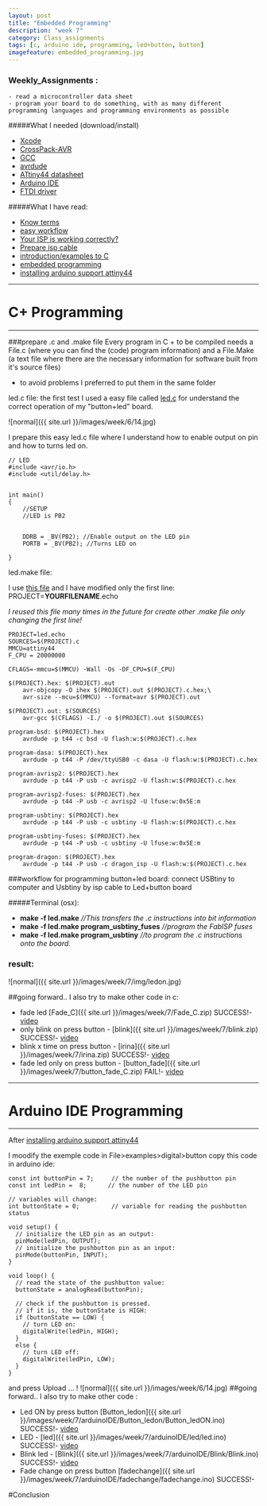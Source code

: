 ```yaml
---
layout: post
title: "Embedded Programming"
description: "week 7"
category: Class_assignments
tags: [c, arduino ide, programming, led+button, button]
imagefeature: embedded_programming.jpg
---
```


### Weekly_Assignments :
	- read a microcontroller data sheet
	- program your board to do something, with as many different programming languages and programming environments as possible

#####What I  needed (download/install)

- [Xcode](https://developer.apple.com/xcode/)
- [CrossPack-AVR](http://www.obdev.at/products/crosspack/index.html)
- [GCC](http://www.mkyong.com/mac/how-to-install-gcc-compiler-on-mac-os-x/)
- [avrdude](https://learn.adafruit.com/usbtinyisp/avrdude)
- [ATtiny44 datasheet](http://www.atmel.com/devices/attiny44.aspx)
- [Arduino IDE](http://arduino.cc/en/main/software)
- [FTDI driver](http://www.ftdichip.com/FTDrivers.htm)

#####What I have read:
	
- [Know terms](http://fab.cba.mit.edu/classes/863.13/tutorials/EmbeddedProgramming/echo.html)	
- [easy workflow](http://fab.cba.mit.edu/classes/863.11/people/irina.chernyakova/7_embedded.html)
- [Your ISP is working correctly?](http://academy.cba.mit.edu/content/tutorials/akf/programming_FabISP.html)	
- [Prepare isp cable](http://fab.cba.mit.edu/classes/863.12/people/laia.mogassoldevila/projects/p6.html)	
- [introduction/examples to C](http://publications.gbdirect.co.uk/c_book/chapter1/)
- [embedded programming](http://www.scriptoriumdesigns.com/embedded/gpio_out.php)
- [installing arduino support attiny44](http://academy.cba.mit.edu/content/tutorials/akf/embedded_programming_arduinoIDE.html)


****

# C+ Programming

****


###prepare .c and .make file 
Every program in C + to be compiled needs a File.c (where you can find the (code) program information) and a File.Make (a text file where there are the necessary information for software built from it's source files)
- to avoid problems I preferred to put them in the same folder

led.c file:
the first test I used a easy file called [led.c]() for understand the correct operation of my "button+led" board.

![normal]({{ site.url }}/images/week/6/14.jpg)

I prepare this easy led.c file where I understand how to enable output on pin and how to turns led on.

	// LED 
	#include <avr/io.h>
	#include <util/delay.h>


	int main()
	{
		//SETUP
		//LED is PB2


		DDRB = _BV(PB2); //Enable output on the LED pin
		PORTB = _BV(PB2); //Turns LED on

	}

led.make file:

I use [this file](http://academy.cba.mit.edu/classes/embedded_programming/hello.ftdi.44.echo.c.make)
and I have modified only the first line: PROJECT=**YOURFILENAME**.echo

*I reused this file many times in the future for create other .make file only changing the first line!*

	PROJECT=led.echo
	SOURCES=$(PROJECT).c
	MMCU=attiny44
	F_CPU = 20000000

	CFLAGS=-mmcu=$(MMCU) -Wall -Os -DF_CPU=$(F_CPU)

	$(PROJECT).hex: $(PROJECT).out
		avr-objcopy -O ihex $(PROJECT).out $(PROJECT).c.hex;\
		avr-size --mcu=$(MMCU) --format=avr $(PROJECT).out
 
	$(PROJECT).out: $(SOURCES)
		avr-gcc $(CFLAGS) -I./ -o $(PROJECT).out $(SOURCES)
 
	program-bsd: $(PROJECT).hex
		avrdude -p t44 -c bsd -U flash:w:$(PROJECT).c.hex

	program-dasa: $(PROJECT).hex
		avrdude -p t44 -P /dev/ttyUSB0 -c dasa -U flash:w:$(PROJECT).c.hex

	program-avrisp2: $(PROJECT).hex
		avrdude -p t44 -P usb -c avrisp2 -U flash:w:$(PROJECT).c.hex

	program-avrisp2-fuses: $(PROJECT).hex
		avrdude -p t44 -P usb -c avrisp2 -U lfuse:w:0x5E:m

	program-usbtiny: $(PROJECT).hex
		avrdude -p t44 -P usb -c usbtiny -U flash:w:$(PROJECT).c.hex

	program-usbtiny-fuses: $(PROJECT).hex
		avrdude -p t44 -P usb -c usbtiny -U lfuse:w:0x5E:m

	program-dragon: $(PROJECT).hex
		avrdude -p t44 -P usb -c dragon_isp -U flash:w:$(PROJECT).c.hex


###workflow for programming button+led board:
connect USBtiny to computer and Usbtiny by isp cable to Led+button board

#####Terminal (osx):
- **make -f led.make** *//This transfers the .c instructions into bit information*
- **make -f led.make program_usbtiny_fuses** *//program the FabISP fuses*
- **make -f led.make program_usbtiny** *//to program the .c instructions onto the board.*

### result:
![normal]({{ site.url }}/images/week/7/img/ledon.jpg)

##going forward..
I also try to make other code in c:

- fade led [Fade_C]({{ site.url }}/images/week/7/Fade_C.zip) SUCCESS!- [video]() 
- only blink on press button - [blink]({{ site.url }}/images/week/7/blink.zip) SUCCESS!- [video]() 
- blink x time on press button - [irina]({{ site.url }}/images/week/7/irina.zip) SUCCESS!- [video]() 
- fade led only on press button - [button_fade]({{ site.url }}/images/week/7/button_fade_C.zip) FAIL!- [video]() 


****

# Arduino IDE Programming

****
After [installing arduino support attiny44](http://academy.cba.mit.edu/content/tutorials/akf/embedded_programming_arduinoIDE.html)

I moodify the exemple code in File>examples>digital>button
copy this code in arduino ide:

	const int buttonPin = 7;     // the number of the pushbutton pin
	const int ledPin =  8;      // the number of the LED pin

	// variables will change:
	int buttonState = 0;         // variable for reading the pushbutton status

	void setup() {
	  // initialize the LED pin as an output:
	  pinMode(ledPin, OUTPUT);
	  // initialize the pushbutton pin as an input:
	  pinMode(buttonPin, INPUT);
	}

	void loop() {
	  // read the state of the pushbutton value:
	  buttonState = analogRead(buttonPin);

	  // check if the pushbutton is pressed.
	  // if it is, the buttonState is HIGH:
	  if (buttonState == LOW) {
	    // turn LED on:
	    digitalWrite(ledPin, HIGH);
	  }
	  else {
	    // turn LED off:
	    digitalWrite(ledPin, LOW);
	  }
	}

and press Upload ... ! 
![normal]({{ site.url }}/images/week/6/14.jpg)
##going forward..
I also try to make other code :

- Led ON by press button [Button_ledon]({{ site.url }}/images/week/7/arduinoIDE/Button_ledon/Button_ledON.ino) SUCCESS!- [video]() 
- LED - [led]({{ site.url }}/images/week/7/arduinoIDE/led/led.ino) SUCCESS!- [video]()
- Blink led - [Blink]({{ site.url }}/images/week/7/arduinoIDE/Blink/Blink.ino) SUCCESS!- [video]()
- Fade change on press button [fadechange]({{ site.url }}/images/week/7/arduinoIDE/fadechange/fadechange.ino) SUCCESS!- 

#Conclusion


